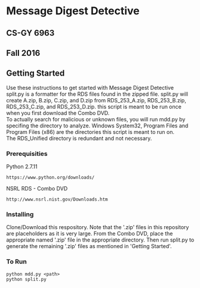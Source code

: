 # Message Digest Detective

## CS-GY 6963
## Fall 2016
##

## Getting Started

Use these instructions to get started with Message Digest Detective  
split.py is a formatter for the RDS files found in the zipped file. split.py will create A.zip, B.zip, C.zip, and D.zip from RDS_253_A.zip, RDS_253_B.zip, RDS_253_C.zip, and RDS_253_D.zip. this script is meant to be run once when you first download the Combo DVD.  
To actually search for malicious or unknown files, you will run mdd.py by specifing the directory to analyze. Windows System32, Program Files and Program Files (x86) are the directories this script is meant to run on.  
The RDS_Unified directory is redundant and not necessary.

### Prerequisities

Python 2.7.11

```
https://www.python.org/downloads/
```
NSRL RDS - Combo DVD

```
http://www.nsrl.nist.gov/Downloads.htm
```

### Installing

Clone/Download this respository. Note that the '.zip' files in this repository are placeholders as it is very large. From the Combo DVD, place the appropriate named '.zip' file in the appropriate directory. Then run split.py to generate the remaining '.zip' files as mentioned in 'Getting Started'.

### To Run
```
python mdd.py <path>
python split.py
```

